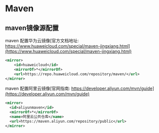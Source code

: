 # Maven

## maven镜像源配置

maven 配置华为云镜像[官方文档地址: https://www.huaweicloud.com/special/maven-jingxiang.html](https://www.huaweicloud.com/special/maven-jingxiang.html)

```xml
<mirror>
    <id>huaweicloud</id>
    <mirrorOf>*</mirrorOf>
    <url>https://repo.huaweicloud.com/repository/maven/</url>
</mirror>
```

maven 配置阿里云镜像[官网指南: https://developer.aliyun.com/mvn/guide](https://developer.aliyun.com/mvn/guide)

```xml
<mirror>
  <id>aliyunmaven</id>
  <mirrorOf>*</mirrorOf>
  <name>阿里云公共仓库</name>
  <url>https://maven.aliyun.com/repository/public</url>
</mirror>
```
